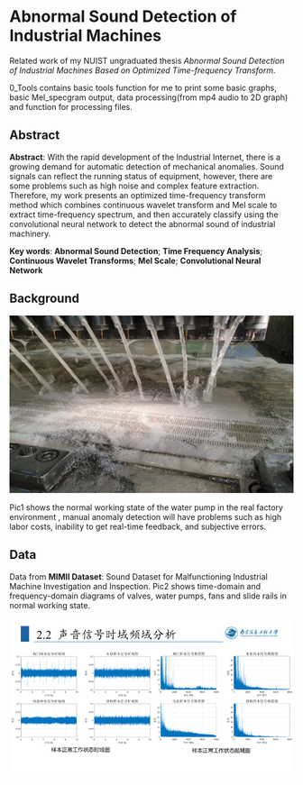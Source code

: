 # Abnormal Sound Detection of Industrial Machines

Related work of my NUIST ungraduated thesis *Abnormal Sound Detection of Industrial Machines Based on Optimized Time-frequency Transform*.

0_Tools contains basic tools function for me to print some basic graphs, basic Mel_specgram output, data processing(from mp4 audio to 2D graph) and function for processing files.



## Abstract

**Abstract**: With the rapid development of the Industrial Internet, there is a growing demand for automatic detection of mechanical anomalies. Sound signals can reflect the running status of  equipment, however, there are some problems such as high noise and complex feature extraction. Therefore, my work presents an optimized time-frequency transform method which combines continuous wavelet transform and Mel scale to extract time-frequency spectrum, and then accurately  classify using the convolutional neural network to detect the abnormal sound of industrial machinery.

**Key words**: **Abnormal Sound Detection**; **Time Frequency Analysis**; **Continuous Wavelet Transforms**;  **Mel Scale**; **Convolutional Neural Network**

## Background

![pic1](pic1.png)

Pic1 shows the normal working state of the water pump in the real factory environment
, manual anomaly detection will have problems such as high labor costs, inability to get real-time feedback, and subjective errors.

## Data

Data from **MIMII Dataset**: Sound Dataset for Malfunctioning Industrial Machine Investigation and Inspection. Pic2 shows  time-domain and frequency-domain diagrams of valves, water pumps, fans and slide rails in normal working state.

![pic2](pic2.png)



